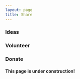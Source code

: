 ```yaml
---
layout: page
title: Share
---
```

### Ideas
### Volunteer
### Donate

#### This page is under construction!